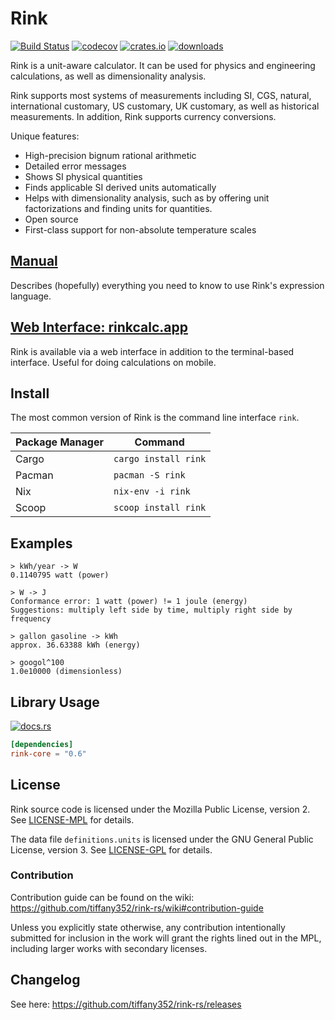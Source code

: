 # Rink

[![Build Status](https://travis-ci.org/tiffany352/rink-rs.svg?branch=master)](https://travis-ci.org/tiffany352/rink-rs)
[![codecov](https://codecov.io/gh/tiffany352/rink-rs/branch/master/graph/badge.svg)](https://codecov.io/gh/tiffany352/rink-rs)
[![crates.io](https://img.shields.io/crates/v/rink)](https://crates.io/crates/rink)
[![downloads](https://img.shields.io/crates/d/rink)](https://crates.io/crates/rink)

Rink is a unit-aware calculator. It can be used for physics and
engineering calculations, as well as dimensionality analysis.

Rink supports most systems of measurements including SI, CGS, natural,
international customary, US customary, UK customary, as well as
historical measurements. In addition, Rink supports currency
conversions.

Unique features:

- High-precision bignum rational arithmetic
- Detailed error messages
- Shows SI physical quantities
- Finds applicable SI derived units automatically
- Helps with dimensionality analysis, such as by offering unit
  factorizations and finding units for quantities.
- Open source
- First-class support for non-absolute temperature scales

## [Manual](https://github.com/tiffany352/rink-rs/wiki/Rink-Manual)

Describes (hopefully) everything you need to know to use Rink's
expression language.

## [Web Interface: rinkcalc.app](https://rinkcalc.app)

Rink is available via a web interface in addition to the terminal-based
interface. Useful for doing calculations on mobile.

## Install

The most common version of Rink is the command line interface `rink`.

| Package Manager | Command              |
| --------------- | -------------------- |
| Cargo           | `cargo install rink` |
| Pacman          | `pacman -S rink`     |
| Nix             | `nix-env -i rink`    |
| Scoop           | `scoop install rink` |

## Examples

```
> kWh/year -> W
0.1140795 watt (power)
```

```
> W -> J
Conformance error: 1 watt (power) != 1 joule (energy)
Suggestions: multiply left side by time, multiply right side by frequency
```

```
> gallon gasoline -> kWh
approx. 36.63388 kWh (energy)
```

```
> googol^100
1.0e10000 (dimensionless)
```

## Library Usage

[![docs.rs](https://img.shields.io/docsrs/rink-core)](https://docs.rs/rink-core/latest/rink_core/)

```toml
[dependencies]
rink-core = "0.6"
```

## License

Rink source code is licensed under the Mozilla Public License, version 2. See [LICENSE-MPL](./LICENSE-MPL) for details.

The data file `definitions.units` is licensed under the GNU General
Public License, version 3. See [LICENSE-GPL](./LICENSE-GPL) for details.

### Contribution

Contribution guide can be found on the wiki: https://github.com/tiffany352/rink-rs/wiki#contribution-guide

Unless you explicitly state otherwise, any contribution intentionally
submitted for inclusion in the work will grant the rights lined out in
the MPL, including larger works with secondary licenses.

## Changelog

See here: https://github.com/tiffany352/rink-rs/releases
